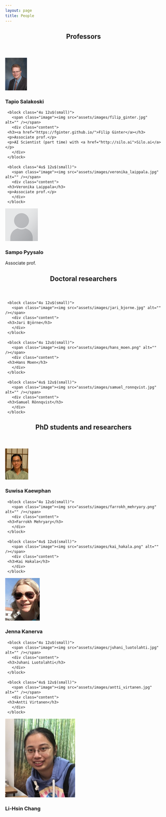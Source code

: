 ```yaml
---
layout: page
title: People
---
```


<section>
   <header class="major">
      <h2>Professors</h2>
   </header>

   <div class="row">
     <block class="4u 12u$(small)">
       <span class="image"><img src="assets/images/sala_web.jpg" alt="" /></span>
       <div class="content">
	 <h3>Tapio Salakoski</h3>
       </div>
     </block>
	
     <block class="4u 12u$(small)">
       <span class="image"><img src="assets/images/filip_ginter.jpg" alt="" /></span>
       <div class="content">
	 <h3><a href="https://fginter.github.io/">Filip Ginter</a></h3>
	 <p>Associate prof.</p>
	 <p>AI Scientist (part time) with <a href="http://silo.ai">Silo.ai</a></p>
       </div>
     </block>

     <block class="4u$ 12u$(small)">
       <span class="image"><img src="assets/images/veronika_laippala.jpg" alt="" /></span>
       <div class="content">
	 <h3>Veronika Laippala</h3>
	 <p>Associate prof.</p>
       </div>
     </block>
   </div>
   <div class="row">
     <block class="4u$ 12u$(small)">
       <span class="image"><img src="assets/images/blank.png" alt="" /></span>
       <div class="content">
	 <h3>Sampo Pyysalo</h3>
	 <p>Associate prof.</p>
       </div>
     </block>
   </div>
	

</section>

<section>
   <header class="major">
      <h2>Doctoral researchers</h2>
   </header>

   <div class="row">
   
     <block class="4u 12u$(small)">
       <span class="image"><img src="assets/images/jari_bjorne.jpg" alt="" /></span>       
       <div class="content">
	 <h3>Jari Björne</h3>
       </div>
     </block>

     <block class="4u 12u$(small)">
       <span class="image"><img src="assets/images/hans_moen.png" alt="" /></span>
       <div class="content">
	 <h3>Hans Moen</h3>
       </div>
     </block>
     
     <block class="4u$ 12u$(small)">
       <span class="image"><img src="assets/images/samuel_ronnqvist.jpg" alt="" /></span>
       <div class="content">
	 <h3>Samuel Rönnqvist</h3>
       </div>
     </block>


   </div>



</section>

<section>
   <header class="major">
      <h2>PhD students and researchers</h2>
   </header>

   <div class="row">
     <block class="4u 12u$(small)">
       <span class="image"><img src="assets/images/suwisa_kaewphan.jpg" alt="" /></span>
       <div class="content">
	 <h3>Suwisa Kaewphan</h3>
       </div>
     </block>

     <block class="4u 12u$(small)">
       <span class="image"><img src="assets/images/farrokh_mehryary.png" alt="" /></span>
       <div class="content">
	 <h3>Farrokh Mehryary</h3>
       </div>
     </block>

     <block class="4u$ 12u$(small)">
       <span class="image"><img src="assets/images/kai_hakala.png" alt="" /></span>
       <div class="content">
	 <h3>Kai Hakala</h3>
       </div>
     </block>
   </div>
   <div class="row">
     <block class="4u 12u$(small)">
       <span class="image"><img src="assets/images/jenna_kanerva.png" alt="" /></span>
       <div class="content">
	 <h3>Jenna Kanerva</h3>
       </div>
     </block>

     <block class="4u 12u$(small)">
       <span class="image"><img src="assets/images/juhani_luotolahti.jpg" alt="" /></span>
       <div class="content">
	 <h3>Juhani Luotolahti</h3>
       </div>
     </block>

     <block class="4u$ 12u$(small)">
       <span class="image"><img src="assets/images/antti_virtanen.jpg" alt="" /></span>
       <div class="content">
	 <h3>Antti Virtanen</h3>
       </div>
     </block>
   </div>
   
   <div class="row">
     <block class="4u$ 12u$(small)">
       <span class="image"><img src="assets/images/lihsin_chang.jpg" alt="" /></span>
       <div class="content">
	 <h3>Li-Hsin Chang</h3>
       </div>
     </block>

     
   </div>

</section>
